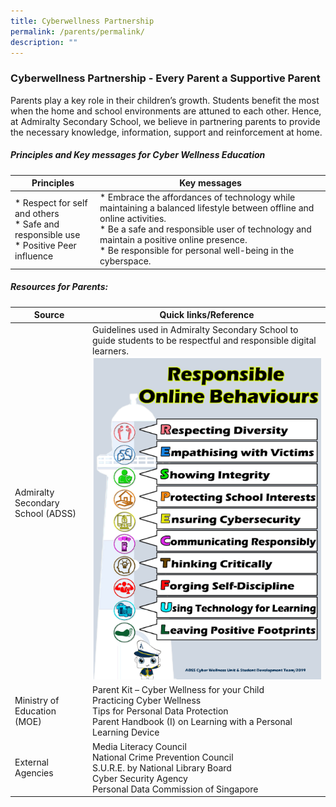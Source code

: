 ```yaml
---
title: Cyberwellness Partnership
permalink: /parents/permalink/
description: ""
---
```

### Cyberwellness Partnership - Every Parent a Supportive Parent

Parents play a key role in their children’s growth. Students benefit the most when the home and school environments are attuned to each other. Hence, at Admiralty Secondary School, we believe in partnering parents to provide the necessary knowledge, information, support and reinforcement at home.

##### Principles and Key messages for Cyber Wellness Education


| Principles | Key messages |
| ------ | ----------- |
|*  Respect for self and others <br>* Safe and responsible use<br>* Positive Peer influence|* Embrace the affordances of technology while maintaining a balanced lifestyle between offline and online activities.<br>* Be a safe and responsible user of technology and maintain a positive online presence.<br>* Be responsible for personal well-being in the cyberspace.|

##### Resources for Parents:
|Source|Quick links/Reference|
| ------ | ----------- |
|Admiralty Secondary School (ADSS)|Guidelines used in Admiralty Secondary School to guide students to be respectful and responsible digital learners. ![](/images/responsible_online.png)|
|Ministry of Education (MOE)|Parent Kit – Cyber Wellness for your Child<br>Practicing Cyber Wellness<br>Tips for Personal Data Protection<br>Parent Handbook (I) on Learning with a Personal Learning Device|
|External Agencies|Media Literacy Council<br>National Crime Prevention Council<br>S.U.R.E. by National Library Board<br>Cyber Security Agency<br>Personal Data Commission of Singapore|




